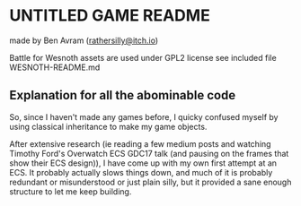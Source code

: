 # UNTITLED GAME README
made by Ben Avram (rathersilly@itch.io)

Battle for Wesnoth assets are used under GPL2 license
see included file WESNOTH-README.md

## Explanation for all the abominable code

So, since I haven't made any games before, I quicky confused myself
by using classical inheritance to make my game objects.

After extensive research (ie reading a few medium posts and watching
Timothy Ford's Overwatch ECS GDC17 talk (and pausing on the frames
that show their ECS design)), I have come up with my own first attempt
at an ECS.  It probably actually slows things down, and much of it is probably
redundant or misunderstood or just plain silly, but it provided a sane
enough structure to let me keep building.

